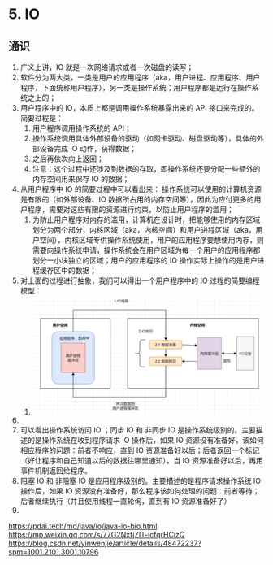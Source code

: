 # 5. IO

## 通识

1. 广义上讲，IO 就是一次网络请求或者一次磁盘的读写；
2. 软件分为两大类，一类是用户的应用程序（aka，用户进程、应用程序、用户程序，下面统称用户程序），另一类是操作系统；用户程序都是运行在操作系统之上的；
3. 用户程序中的 IO，本质上都是调用操作系统暴露出来的 API 接口来完成的。简要过程是：
   1. 用户程序调用操作系统的 API；
   2. 操作系统调用具体外部设备的驱动（如网卡驱动、磁盘驱动等），具体的外部设备完成 IO 动作，获得数据；
   3. 之后再依次向上返回；
   4. 注意：这个过程中还涉及到数据的存取，即操作系统还要分配一些额外的内存空间用来保存 IO 的数据；
4. 从用户程序中 IO 的简要过程中可以看出来： 操作系统可以使用的计算机资源是有限的（如外部设备、IO 数据所占用的内存空间等），因此为应付更多的用户程序，需要对这些有限的资源进行约束，以防止用户程序的滥用；
   1. 为防止用户程序对内存的滥用，计算机在设计时，把能够使用的内存区域划分为两个部分，内核区域（aka，内核空间）和用户进程区域（aka，用户空间），内核区域专供操作系统使用，用户的应用程序要想使用内存，则需要向操作系统申请，操作系统会在用户区域为每一个用户的应用程序都划分一小块独立的区域；用户的应用程序的 IO 操作实际上操作的是用户进程缓存区中的数据；
5. 对上面的过程进行抽象，我们可以得出一个用户程序中的 IO 过程的简要编程模型：
   1. ![IO 过程的简要编程模型](./io/image/1749522263926.png)
6.
7. 可以看出操作系统访问 IO ；同步 IO 和 非同步 IO 是操作系统级别的。主要描述的是操作系统在收到程序请求 IO 操作后，如果 IO 资源没有准备好，该如何相应程序的问题：前者不响应，直到 IO 资源准备好以后；后者返回一个标记（好让程序和自己知道以后的数据往哪里通知），当 IO 资源准备好以后，再用事件机制返回给程序。
8. 阻塞 IO 和 非阻塞 IO 是应用程序级别的。主要描述的是程序请求操作系统 IO 操作后，如果 IO 资源没有准备好，那么程序该如何处理的问题：前者等待；后者继续执行（并且使用线程一直轮询，直到有 IO 资源准备好了）
9.

https://pdai.tech/md/java/io/java-io-bio.html
https://mp.weixin.qq.com/s/77G2NxfjZlT-icfqrHCizQ
https://blog.csdn.net/yinwenjie/article/details/48472237?spm=1001.2101.3001.10796
